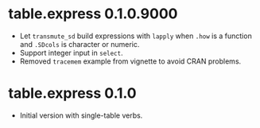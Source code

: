 # table.express 0.1.0.9000

- Let `transmute_sd` build expressions with `lapply` when `.how` is a function and `.SDcols` is
  character or numeric.
- Support integer input in `select`.
- Removed `tracemem` example from vignette to avoid CRAN problems.

# table.express 0.1.0

- Initial version with single-table verbs.
